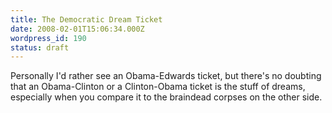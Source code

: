 ```yaml
---
title: The Democratic Dream Ticket
date: 2008-02-01T15:06:34.000Z
wordpress_id: 190
status: draft
---
```


Personally I'd rather see an Obama-Edwards ticket, but there's no doubting that an Obama-Clinton or a Clinton-Obama ticket is the stuff of dreams, especially when you compare it to the braindead corpses on the other side.


